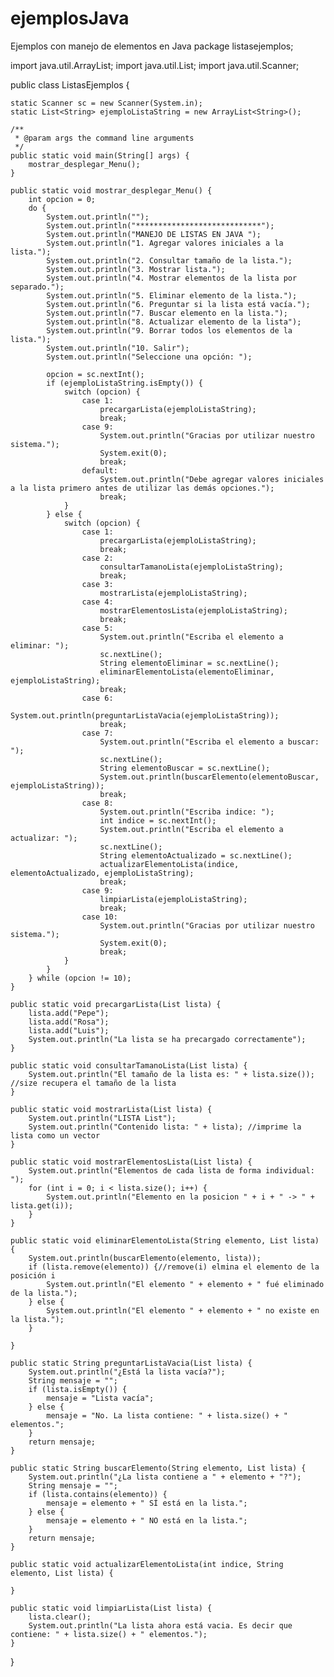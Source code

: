 # ejemplosJava
Ejemplos con manejo de elementos en Java
package listasejemplos;

import java.util.ArrayList;
import java.util.List;
import java.util.Scanner;

public class ListasEjemplos {

    static Scanner sc = new Scanner(System.in);
    static List<String> ejemploListaString = new ArrayList<String>();

    /**
     * @param args the command line arguments
     */
    public static void main(String[] args) {
        mostrar_desplegar_Menu();
    }

    public static void mostrar_desplegar_Menu() {
        int opcion = 0;
        do {
            System.out.println("");
            System.out.println("****************************");
            System.out.println("MANEJO DE LISTAS EN JAVA ");
            System.out.println("1. Agregar valores iniciales a la lista.");
            System.out.println("2. Consultar tamaño de la lista.");
            System.out.println("3. Mostrar lista.");
            System.out.println("4. Mostrar elementos de la lista por separado.");
            System.out.println("5. Eliminar elemento de la lista.");
            System.out.println("6. Preguntar si la lista está vacía.");
            System.out.println("7. Buscar elemento en la lista.");
            System.out.println("8. Actualizar elemento de la lista");
            System.out.println("9. Borrar todos los elementos de la lista.");
            System.out.println("10. Salir");
            System.out.println("Seleccione una opción: ");

            opcion = sc.nextInt();
            if (ejemploListaString.isEmpty()) {
                switch (opcion) {
                    case 1:
                        precargarLista(ejemploListaString);
                        break;
                    case 9:
                        System.out.println("Gracias por utilizar nuestro sistema.");
                        System.exit(0);
                        break;
                    default:
                        System.out.println("Debe agregar valores iniciales a la lista primero antes de utilizar las demás opciones.");
                        break;
                }
            } else {
                switch (opcion) {
                    case 1:
                        precargarLista(ejemploListaString);
                        break;
                    case 2:
                        consultarTamanoLista(ejemploListaString);
                        break;
                    case 3:
                        mostrarLista(ejemploListaString);
                    case 4:
                        mostrarElementosLista(ejemploListaString);
                        break;
                    case 5:
                        System.out.println("Escriba el elemento a eliminar: ");
                        sc.nextLine();
                        String elementoEliminar = sc.nextLine();
                        eliminarElementoLista(elementoEliminar, ejemploListaString);
                        break;
                    case 6:
                        System.out.println(preguntarListaVacia(ejemploListaString));
                        break;
                    case 7:
                        System.out.println("Escriba el elemento a buscar: ");
                        sc.nextLine();
                        String elementoBuscar = sc.nextLine();
                        System.out.println(buscarElemento(elementoBuscar, ejemploListaString));
                        break;
                    case 8:
                        System.out.println("Escriba indice: ");
                        int indice = sc.nextInt();
                        System.out.println("Escriba el elemento a actualizar: ");
                        sc.nextLine();
                        String elementoActualizado = sc.nextLine();
                        actualizarElementoLista(indice, elementoActualizado, ejemploListaString);
                        break;
                    case 9:
                        limpiarLista(ejemploListaString);
                        break;
                    case 10:
                        System.out.println("Gracias por utilizar nuestro sistema.");
                        System.exit(0);
                        break;
                }
            }
        } while (opcion != 10);
    }

    public static void precargarLista(List lista) {
        lista.add("Pepe");
        lista.add("Rosa");
        lista.add("Luis");
        System.out.println("La lista se ha precargado correctamente");
    }

    public static void consultarTamanoLista(List lista) {
        System.out.println("El tamaño de la lista es: " + lista.size()); //size recupera el tamaño de la lista
    }

    public static void mostrarLista(List lista) {
        System.out.println("LISTA List");
        System.out.println("Contenido lista: " + lista); //imprime la lista como un vector
    }

    public static void mostrarElementosLista(List lista) {
        System.out.println("Elementos de cada lista de forma individual: ");
        for (int i = 0; i < lista.size(); i++) {
            System.out.println("Elemento en la posicion " + i + " -> " + lista.get(i));
        }
    }

    public static void eliminarElementoLista(String elemento, List lista) {
        System.out.println(buscarElemento(elemento, lista));
        if (lista.remove(elemento)) {//remove(i) elmina el elemento de la posición i
            System.out.println("El elemento " + elemento + " fué eliminado de la lista.");
        } else {
            System.out.println("El elemento " + elemento + " no existe en la lista.");
        }

    }

    public static String preguntarListaVacia(List lista) {
        System.out.println("¿Está la lista vacía?");
        String mensaje = "";
        if (lista.isEmpty()) {
            mensaje = "Lista vacía";
        } else {
            mensaje = "No. La lista contiene: " + lista.size() + " elementos.";
        }
        return mensaje;
    }

    public static String buscarElemento(String elemento, List lista) {
        System.out.println("¿La lista contiene a " + elemento + "?");
        String mensaje = "";
        if (lista.contains(elemento)) {
            mensaje = elemento + " SÍ está en la lista.";
        } else {
            mensaje = elemento + " NO está en la lista.";
        }
        return mensaje;
    }

    public static void actualizarElementoLista(int indice, String elemento, List lista) {

    }

    public static void limpiarLista(List lista) {
        lista.clear();
        System.out.println("La lista ahora está vacia. Es decir que contiene: " + lista.size() + " elementos.");
    }

}
